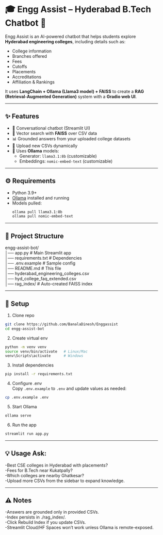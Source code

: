 # 🎓 Engg Assist – Hyderabad B.Tech Chatbot 🤖


Engg Assist is an AI-powered chatbot that helps students explore **Hyderabad engineering colleges**, including details such as:
- College information
- Branches offered
- Fees
- Cutoffs
- Placements
- Accreditations
- Affiliation & Rankings

It uses **LangChain + Ollama (Llama3 model) + FAISS** to create a **RAG (Retrieval-Augmented Generation)** system with a **Gradio web UI**.

---

## ✨ Features
- 💬 Conversational chatbot (Streamlit UI)
- 🔎 Vector search with **FAISS** over CSV data
- 📊 Grounded answers from your uploaded college datasets
- 📁 Upload new CSVs dynamically
- 🧠 Uses **Ollama** models:
  - Generator: `llama3.1:8b` (customizable)
  - Embeddings: `nomic-embed-text` (customizable)

---

## ⚙️ Requirements
- Python 3.9+
- [Ollama](https://ollama.com) installed and running
- Models pulled:
  ```bash
  ollama pull llama3.1:8b
  ollama pull nomic-embed-text

---  

## 📂 Project Structure

engg-assist-bot/  
│── app.py # Main Streamlit app  
│── requirements.txt # Dependencies  
│── .env.example # Sample config  
│── README.md # This file  
│── hyderabad_engineering_colleges.csv  
│── hyd_college_faq_extended.csv  
│── rag_index/ # Auto-created FAISS index  


---

## 🚀 Setup

1. Clone repo
```bash
git clone https://github.com/BanalaDinesh/Enggassist
cd engg-assist-bot 
```
2. Create virtual env
```bash
python -m venv venv
source venv/bin/activate   # Linux/Mac
venv\Scripts\activate      # Windows
```
3. Install dependencies
```bash
pip install -r requirements.txt
```

4. Configure .env  
Copy `.env.example` to `.env` and update values as needed:
```bash
cp .env.example .env
```

5. Start Ollama
```bash
ollama serve
```

6. Run the app
```bash 
streamlit run app.py
```

---


## 💡 Usage Ask:

-Best CSE colleges in Hyderabad with placements?  
-Fees for B.Tech near Kukatpally?  
-Which colleges are nearby Ghatkesar?  
-Upload more CSVs from the sidebar to expand knowledge.  

---

## ⚠️ Notes
-Answers are grounded only in provided CSVs.  
-Index persists in ./rag_index/.  
-Click Rebuild Index if you update CSVs.  
-Streamlit Cloud/HF Spaces won’t work unless Ollama is remote-exposed.  



